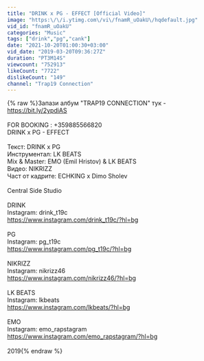 ```yaml
---
title: "DRINK x PG - EFFECT [Official Video]"
image: "https:\/\/i.ytimg.com\/vi\/fnamR_uOakU\/hqdefault.jpg"
vid_id: "fnamR_uOakU"
categories: "Music"
tags: ["drink","pg","cank"]
date: "2021-10-20T01:00:30+03:00"
vid_date: "2019-03-20T09:36:27Z"
duration: "PT3M14S"
viewcount: "752913"
likeCount: "7722"
dislikeCount: "149"
channel: "Trap19 Connection"
---
```

{% raw %}Запази албум &quot;TRAP19 CONNECTION&quot; тук - <a rel="nofollow" target="blank" href="https://bit.ly/2ypdiAS">https://bit.ly/2ypdiAS</a><br /><br />FOR BOOKING : +359885566820<br />DRINK x PG - EFFECT<br /><br />Текст: DRINK x PG<br />Инструментал: LK BEATS <br />Mix &amp; Master:  EMO (Emil Hristov) &amp; LK BEATS<br />Видео: NIKRIZZ<br />Част от кадрите: ECHKING x Dimo Sholev<br /><br />Central Side Studio <br /><br />DRINK<br />Instagram: drink_t19c<br /><a rel="nofollow" target="blank" href="https://www.instagram.com/drink_t19c/?hl=bg">https://www.instagram.com/drink_t19c/?hl=bg</a><br /><br />PG<br />Instagram: pg_t19c<br /><a rel="nofollow" target="blank" href="https://www.instagram.com/pg_t19c/?hl=bg">https://www.instagram.com/pg_t19c/?hl=bg</a><br /><br />NIKRIZZ<br />Instagram: nikrizz46<br /><a rel="nofollow" target="blank" href="https://www.instagram.com/nikrizz46/?hl=bg">https://www.instagram.com/nikrizz46/?hl=bg</a><br /><br />LK BEATS<br />Instagram: lkbeats<br /><a rel="nofollow" target="blank" href="https://www.instagram.com/lkbeats/?hl=bg">https://www.instagram.com/lkbeats/?hl=bg</a><br /><br />EMO<br />Instagram: emo_rapstagram<br /><a rel="nofollow" target="blank" href="https://www.instagram.com/emo_rapstagram/?hl=bg">https://www.instagram.com/emo_rapstagram/?hl=bg</a><br /><br />2019{% endraw %}
